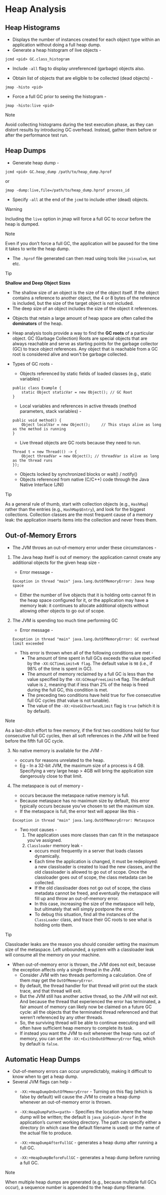# Heap Analysis

## Heap Histograms

- Displays the number of instances created for each object type within an application without doing a full heap dump.
- Generate a heap histogram of live objects -
```
jcmd <pid> GC.class_histogram
```

- Include `-all` flag to display unreferenced (garbage) objects also.

- Obtain list of  objects that are eligible to be collected (dead objects) -
```
jmap -histo <pid>
```

- Force a full GC prior to seeing the histogram -
```
jmap -histo:live <pid>
```

> [!NOTE]
> Avoid collecting histograms during the test execution phase, as they can distort results by introducing GC overhead. Instead, gather them before or after the performance test run.

## Heap Dumps

- Generate heap dump -
```
jcmd <pid> GC.heap_dump /path/to/heap_dump.hprof
```

or
```
jmap -dump:live,file=/path/to/heap_dump.hprof process_id
```

- Specify `-all` at the end of the `jcmd` to include other (dead) objects.

> [!WARNING]
> Including the `live` option in jmap will force a full GC to occur before the heap is dumped.

> [!NOTE]
> Even if you don’t force a full GC, the application will be paused for the time it takes to write the heap dump.

- The `.hprof` file generated can then read using tools like `jvisualvm`, `mat` etc.

> [!TIP]
> **Shallow and Deep Object Sizes**
> - The shallow size of an object is the size of the object itself. If the object contains a reference to another object, the 4 or 8 bytes of the reference is included, but the size of the target object is not included.
> - The deep size of an object includes the size of the object it references.

- Objects that retain a large amount of heap space are often called the **dominators** of the heap.

- Heap analysis tools provide a way to find the **GC roots** of a particular object. GC (Garbage Collection) Roots are special objects that are always reachable and serve as starting points for the garbage collector (GC) to trace object references. Any object that is reachable from a GC root is considered alive and won't be garbage collected.

- Types of GC roots -
    - Objects referenced by static fields of loaded classes (e.g., static variables) -
    ```
    public class Example {
        static Object staticVar = new Object(); // GC Root
    }
    ```

    - Local variables and references in active threads (method parameters, stack variables) -
    ```
    public void method() {
        Object localVar = new Object();     // This stays alive as long as the method is running
    }
    ```

    - Live thread objects are GC roots because they need to run.
    ```
    Thread t = new Thread(() -> {
        Object threadVar = new Object(); // threadVar is alive as long as the thread runs
    });
    ```

    - Objects locked by synchronized blocks or wait() / notify()
    - Objects referenced from native (C/C++) code through the Java Native Interface (JNI)

> [!TIP]
> As a general rule of thumb, start with collection objects (e.g., `HashMap`) rather than the entries (e.g., `HashMap$Entry`), and look for the biggest collections. Collection classes are the most frequent cause of a memory leak: the application inserts items into the collection and never frees them.

## Out-of-Memory Errors

- The JVM throws an out-of-memory error under these circumstances -
1. The Java heap itself is out of memory: the application cannot create any additional objects for the given heap size -
    - Error message -
    ```
    Exception in thread "main" java.lang.OutOfMemoryError: Java heap space
    ```
    - Either the number of live objects that it is holding onto cannot fit in the heap space configured for it, or the application may have a memory leak: it continues to allocate additional objects without allowing other objects to go out of scope.

2. The JVM is spending too much time performing GC
    - Error message -
    ```
    Exception in thread "main" java.lang.OutOfMemoryError: GC overhead limit exceeded
    ```
    - This error is thrown when all of the following conditions are met -
        - The amount of time spent in full GCs exceeds the value specified by the `-XX:GCTimeLimit=N flag`. The default value is `98` (i.e., if 98% of the time is spent in GC).
        - The amount of memory reclaimed by a full GC is less than the value specified by the `-XX:GCHeapFreeLimit=N` flag. The default value is `2`, meaning that if less than 2% of the heap is freed during the full GC, this condition is met.
        - The preceding two conditions have held true for five consecutive full GC cycles (that value is not tunable).
        - The value of the `-XX:+UseGCOverheadLimit` flag is `true` (which it is by default).

> [!NOTE]
> As a last-ditch effort to free memory, if the first two conditions hold for four consecutive full GC cycles, then all soft references in the JVM will be freed before the fifth full GC cycle.

3. No native memory is available for the JVM -
    - occurs for reasons unrelated to the heap.
    - Eg - In a 32-bit JVM, the maximum size of a process is 4 GB. Specifying a very large heap > 4GB will bring the application size dangerously close to that limit.

4. The metaspace is out of memory -
    - occurs because the metaspace native memory is full.
    - Because metaspace has no maximum size by default, this error typically occurs because you’ve chosen to set the maximum size.
    - If the metaspace is full, the error text will appear like this -
    ```
    Exception in thread "main" java.lang.OutOfMemoryError: Metaspace
    ```
    - Two root causes -
        1. The application uses more classes than can fit in the metaspace you’ve assigned.
        2. `Classloader` memory leak -
            - occurs most frequently in a server that loads classes dynamically.
            - Each time the application is changed, it must be redeployed: a new classloader is created to load the new classes, and the old classloader is allowed to go out of scope. Once the classloader goes out of scope, the class metadata can be collected.
            - If the old classloader does not go out of scope, the class metadata cannot be freed, and eventually the metaspace will fill up and throw an out-of-memory error. 
            - In this case, increasing the size of the metaspace will help, but ultimately that will simply postpone the error.
            - To debug this situation, find all the instances of the `ClassLoader` class, and trace their GC roots to see what is holding onto them.

> [!TIP]
> Classloader leaks are the reason you should consider setting the maximum size of the metaspace. Left unbounded, a system with a classloader leak will consume all the memory on your machine.

- When out-of-memory error is thrown, the JVM does not exit, because the exception affects only a single thread in the JVM. 
    - Consider JVM with two threads performing a calculation. One of them may get the `OutOfMemoryError`.
    - By default, the thread handler for that thread will print out the stack trace, and that thread will exit.
    - But the JVM still has another active thread, so the JVM will not exit. And because the thread that experienced the error has terminated, a fair amount of memory can likely now be claimed on a future GC cycle: all the objects that the terminated thread referenced and that weren’t referenced by any other threads. 
    - So, the surviving thread will be able to continue executing and will often have sufficient heap memory to complete its task.
    - If instead you want the JVM to exit whenever the heap runs out of memory, you can set the `-XX:+ExitOnOutOfMemoryError` flag, which by default is `false`.

## Automatic Heap Dumps 

- Out-of-memory errors can occur unpredictably, making it difficult to know when to get a heap dump. 
- Several JVM flags can help -
    - `-XX:+HeapDumpOnOutOfMemoryError` - Turning on this flag (which is false by default) will cause the JVM to create a heap dump whenever an out-of-memory error is thrown.

    - `-XX:HeapDumpPath=<path>` - Specifies the location where the heap dump will be written; the default is `java_pid<pid>.hprof` in the application’s current working directory. The path can specify either a directory (in which case the default filename is used) or the name of the actual file to produce.

    - `-XX:+HeapDumpAfterFullGC` - generates a heap dump after running a full GC.
    - `-XX:+HeapDumpBeforeFullGC` - generates a heap dump before running a full GC.

> [!NOTE]
> When multiple heap dumps are generated (e.g., because multiple full GCs occur), a sequence number is appended to the heap dump filename.



